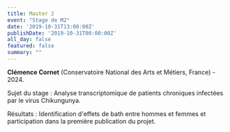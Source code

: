 ```yaml
---
title: Master 2
event: "Stage de M2"
date: '2019-10-31T13:00:00Z'
publishDate: '2019-10-31T00:00:00Z'
all_day: false
featured: false
summary: "" 
---
```


**Clémence Cornet** (Conservatoire National des Arts et Métiers, France) - 2024.

Sujet du stage : Analyse transcriptomique de patients chroniques infectées par le virus Chikungunya.

Résultats : Identification d'effets de bath entre hommes et femmes et participation dans la première publication du projet.
